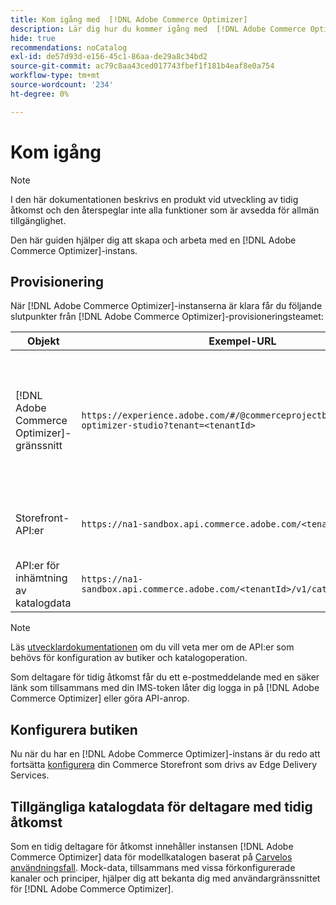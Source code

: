 ```yaml
---
title: Kom igång med  [!DNL Adobe Commerce Optimizer]
description: Lär dig hur du kommer igång med  [!DNL Adobe Commerce Optimizer].
hide: true
recommendations: noCatalog
exl-id: de57d93d-e156-45c1-86aa-de29a8c34bd2
source-git-commit: ac79c8aa43ced017743fbef1f181b4eaf8e0a754
workflow-type: tm+mt
source-wordcount: '234'
ht-degree: 0%

---
```


# Kom igång

>[!NOTE]
>
>I den här dokumentationen beskrivs en produkt vid utveckling av tidig åtkomst och den återspeglar inte alla funktioner som är avsedda för allmän tillgänglighet.

Den här guiden hjälper dig att skapa och arbeta med en [!DNL Adobe Commerce Optimizer]-instans.

<!--Click the tabs below to see high-level workflow overviews for the following user types:

- Administrators
- Merchants
- Developers

>[!BEGINTABS]

>[!TAB Administrator and merchant workflow]

This diagram provides a high-level overview of how administrators and merchants access and manage [!DNL Adobe Commerce Optimizer] instances. See the [Adobe Admin Console Guide](https://helpx.adobe.com/enterprise/admin-guide.html) for more information about administrator workflows.

NEED DIAGRAM

>[!TAB Developer workflow]

This diagram provides a high-level overview of how developers create integrations for [!DNL Adobe Commerce Optimizer] using App Builder. See the [API documentation](https://developer.adobe.com/commerce/services/cloud/) for more information.

NEED DIAGRAM

>[!ENDTABS]
-->

## Provisionering

När [!DNL Adobe Commerce Optimizer]-instanserna är klara får du följande slutpunkter från [!DNL Adobe Commerce Optimizer]-provisioneringsteamet:

| Objekt | Exempel-URL | Syfte |
|---|---|---|
| [!DNL Adobe Commerce Optimizer]-gränssnitt | `https://experience.adobe.com/#/@commerceprojectbeacon/commerce-optimizer-studio?tenant=<tenantId>` | Använd Commerce Optimizer-gränssnittet för att hantera din katalog över:<br>1. Marknadsföringsregler (produktupptäckt, produktrekommendationer).<br>2. Kataloghantering (skapa kanaler och principer).<br>3. Data Insights (Visa din status för att hämta katalogdata). |
| Storefront-API:er | `https://na1-sandbox.api.commerce.adobe.com/<tenantId>/graphql` | Få tillgång till de API:er som behövs för att konfigurera din Commerce Store som drivs av Edge Delivery Services. |
| API:er för inhämtning av katalogdata | `https://na1-sandbox.api.commerce.adobe.com/<tenantId>/v1/catalog/<entity>` | Få tillgång till de API:er som behövs för att importera katalogdata. |

>[!NOTE]
>
>Läs [utvecklardokumentationen](https://developer-stage.adobe.com/commerce/services/composable-catalog/) om du vill veta mer om de API:er som behövs för konfiguration av butiker och katalogoperation.

Som deltagare för tidig åtkomst får du ett e-postmeddelande med en säker länk som tillsammans med din IMS-token låter dig logga in på [!DNL Adobe Commerce Optimizer] eller göra API-anrop.

## Konfigurera butiken

Nu när du har en [!DNL Adobe Commerce Optimizer]-instans är du redo att fortsätta [konfigurera](./storefront.md) din Commerce Storefront som drivs av Edge Delivery Services.

## Tillgängliga katalogdata för deltagare med tidig åtkomst

Som en tidig deltagare för åtkomst innehåller instansen [!DNL Adobe Commerce Optimizer] data för modellkatalogen baserat på [Carvelos användningsfall](./use-case/admin-use-case.md). Mock-data, tillsammans med vissa förkonfigurerade kanaler och principer, hjälper dig att bekanta dig med användargränssnittet för [!DNL Adobe Commerce Optimizer].

<!--Ingest catalog data

By default, [!DNL Adobe Commerce Optimizer] instances do not include any product data.

See the [Ingestion API](https://developer-stage.adobe.com/commerce/services/composable-catalog/data-ingestion/using-the-api/) documentation to learn how you can import your catalog data into [!DNL Adobe Commerce Optimizer].

The catalog data that you ingest is visible in the [data insights](./insights-overview.md) page. Additionally, you can use the [Catalog](./catalog-overview.md) page to define the channels and policies.-->
